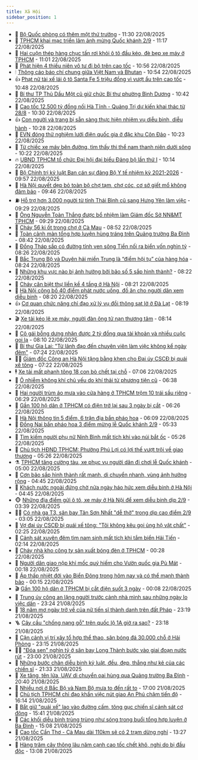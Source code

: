 ```yaml
---
title: Xã Hội
sidebar_position: 1
---
```


<!-- dantri-xa-hoi:START -->
- 🫣 [Bộ Quốc phòng có thêm một thứ trưởng](https://dantri.com.vn/xa-hoi/bo-quoc-phong-co-them-mot-thu-truong-20250822181845712.htm) - 11:30 22/08/2025
- 💼 [TPHCM khai mạc triển lãm ảnh mừng Quốc khánh 2/9](https://dantri.com.vn/xa-hoi/tphcm-khai-mac-trien-lam-anh-mung-quoc-khanh-29-20250822115145586.htm) - 11:17 22/08/2025
- 🎊 [Hai cuộn thép hàng chục tấn rơi khỏi ô tô đầu kéo, đè bẹp xe máy ở TPHCM](https://dantri.com.vn/xa-hoi/hai-cuon-thep-hang-chuc-tan-roi-khoi-o-to-dau-keo-de-bep-xe-may-o-tphcm-20250822170313388.htm) - 11:01 22/08/2025
- 🙉 [Phát hiện 4 thiếu niên vô tư đi bộ trên cao tốc](https://dantri.com.vn/xa-hoi/phat-hien-4-thieu-nien-vo-tu-di-bo-tren-cao-toc-20250822174515427.htm) - 10:56 22/08/2025
- 🕯 [Thông cáo báo chí chung giữa Việt Nam và Bhutan](https://dantri.com.vn/xa-hoi/thong-cao-bao-chi-chung-giua-viet-nam-va-bhutan-20250822173600930.htm) - 10:54 22/08/2025
- 👍 [Phạt nữ tài xế lái ô tô Santa Fe 5 triệu đồng vì vượt ẩu trên cao tốc](https://dantri.com.vn/xa-hoi/phat-nu-tai-xe-lai-o-to-santa-fe-5-trieu-dong-vi-vuot-au-tren-cao-toc-20250822174646785.htm) - 10:48 22/08/2025
- 🤖 [Bí thư TP Thủ Dầu Một cũ giữ chức Bí thư phường Bình Dương](https://dantri.com.vn/xa-hoi/bi-thu-tp-thu-dau-mot-cu-giu-chuc-bi-thu-phuong-binh-duong-20250822155933421.htm) - 10:42 22/08/2025
- 🙉 [Cao tốc 12.500 tỷ đồng nối Hà Tĩnh - Quảng Trị dự kiến khai thác từ 28/8](https://dantri.com.vn/xa-hoi/cao-toc-12500-ty-dong-noi-ha-tinh-quang-tri-du-kien-khai-thac-tu-288-20250822171944057.htm) - 10:30 22/08/2025
- 👍 [Con người và trang bị sẵn sàng thực hiện nhiệm vụ diễu binh, diễu hành](https://dantri.com.vn/xa-hoi/con-nguoi-va-trang-bi-san-sang-thuc-hien-nhiem-vu-dieu-binh-dieu-hanh-20250822172102374.htm) - 10:28 22/08/2025
- 🗽 [EVN đóng thử nghiệm lưới điện quốc gia ở đặc khu Côn Đảo](https://dantri.com.vn/xa-hoi/evn-dong-thu-nghiem-luoi-dien-quoc-gia-o-dac-khu-con-dao-20250822163353785.htm) - 10:23 22/08/2025
- 🗽 [Từ chiếc xe máy bên đường, tìm thấy thi thể nam thanh niên dưới sông](https://dantri.com.vn/xa-hoi/tu-chiec-xe-may-ben-duong-tim-thay-thi-the-nam-thanh-nien-duoi-song-20250822171327318.htm) - 10:22 22/08/2025
- 🔥 [UBND TPHCM tổ chức Đại hội đại biểu Đảng bộ lần thứ I](https://dantri.com.vn/xa-hoi/ubnd-tphcm-to-chuc-dai-hoi-dai-bieu-dang-bo-lan-thu-i-20250822164627250.htm) - 10:14 22/08/2025
- 🦒 [Bộ Chính trị kỷ luật Ban cán sự đảng Bộ Y tế nhiệm kỳ 2021-2026](https://dantri.com.vn/xa-hoi/bo-chinh-tri-ky-luat-ban-can-su-dang-bo-y-te-nhiem-ky-2021-2026-20250822164712062.htm) - 09:57 22/08/2025
- 🧐 [Hà Nội quyết dẹp bỏ toàn bộ chợ tạm, chợ cóc, cơ sở giết mổ không đảm bảo](https://dantri.com.vn/xa-hoi/ha-noi-quyet-dep-bo-toan-bo-cho-tam-cho-coc-co-so-giet-mo-khong-dam-bao-20250822163530010.htm) - 09:46 22/08/2025
- ⛽️ [Hỗ trợ hơn 3.000 người từ tỉnh Thái Bình cũ sang Hưng Yên làm việc](https://dantri.com.vn/xa-hoi/ho-tro-hon-3000-nguoi-tu-tinh-thai-binh-cu-sang-hung-yen-lam-viec-20250822154459872.htm) - 09:29 22/08/2025
- 🚀 [Ông Nguyễn Toàn Thắng được bổ nhiệm làm Giám đốc Sở NN&amp;MT TPHCM](https://dantri.com.vn/xa-hoi/ong-nguyen-toan-thang-duoc-bo-nhiem-lam-giam-doc-so-nnmt-tphcm-20250822160651950.htm) - 09:29 22/08/2025
- 🦒 [Cháy 56 ki ốt trong chợ ở Cà Mau](https://dantri.com.vn/xa-hoi/chay-56-ki-ot-trong-cho-o-ca-mau-20250822151957648.htm) - 08:52 22/08/2025
- 🦅 [Toàn cảnh màn tổng hợp luyện hùng tráng trên Quảng trường Ba Đình](https://dantri.com.vn/xa-hoi/toan-canh-man-tong-hop-luyen-hung-trang-tren-quang-truong-ba-dinh-20250822135241188.htm) - 08:42 22/08/2025
- 🚀 [Đồng Tháp sắp có đường tỉnh ven sông Tiền nối ra biển vốn nghìn tỷ](https://dantri.com.vn/xa-hoi/dong-thap-sap-co-duong-tinh-ven-song-tien-noi-ra-bien-von-nghin-ty-20250822150203581.htm) - 08:26 22/08/2025
- 🦅 [Bắc Trung Bộ và Duyên hải miền Trung là “điểm hội tụ” của hàng hóa](https://dantri.com.vn/xa-hoi/bac-trung-bo-va-duyen-hai-mien-trung-la-diem-hoi-tu-cua-hang-hoa-20250822150544776.htm) - 08:24 22/08/2025
- 🤠 [Những khu vực nào bị ảnh hưởng bởi bão số 5 sắp hình thành?](https://dantri.com.vn/xa-hoi/nhung-khu-vuc-nao-bi-anh-huong-boi-bao-so-5-sap-hinh-thanh-20250822151128859.htm) - 08:22 22/08/2025
- 💄 [Cháy căn biệt thự liền kề 4 tầng ở Hà Nội](https://dantri.com.vn/xa-hoi/chay-can-biet-thu-lien-ke-4-tang-o-ha-noi-20250822151858483.htm) - 08:21 22/08/2025
- 🥷 [Hà Nội công bố 40 điểm phát nước uống, đồ ăn cho người dân xem diễu binh](https://dantri.com.vn/xa-hoi/ha-noi-cong-bo-40-diem-phat-nuoc-uong-do-an-cho-nguoi-dan-xem-dieu-binh-20250822145353088.htm) - 08:20 22/08/2025
- 👍 [Cơ quan chức năng chỉ đạo xử lý vụ đồi thông sạt lở ở Đà Lạt](https://dantri.com.vn/xa-hoi/co-quan-chuc-nang-chi-dao-xu-ly-vu-doi-thong-sat-lo-o-da-lat-20250822150025845.htm) - 08:19 22/08/2025
- 🎬 [Xe tải kéo lê xe máy, người đàn ông tử nạn thương tâm](https://dantri.com.vn/xa-hoi/xe-tai-keo-le-xe-may-nguoi-dan-ong-tu-nan-thuong-tam-20250822150218434.htm) - 08:14 22/08/2025
- 🦒 [Cô gái bỗng dưng nhận được 2 tỷ đồng qua tài khoản và nhiều cuộc gọi lạ](https://dantri.com.vn/xa-hoi/co-gai-bong-dung-nhan-duoc-2-ty-dong-qua-tai-khoan-va-nhieu-cuoc-goi-la-20250822144614229.htm) - 08:10 22/08/2025
- 🌊 [Bí thư Gia Lai: &quot;Từ lãnh đạo đến chuyên viên làm việc không kể ngày đêm&quot;](https://dantri.com.vn/xa-hoi/bi-thu-gia-lai-tu-lanh-dao-den-chuyen-vien-lam-viec-khong-ke-ngay-dem-20250822133516487.htm) - 07:24 22/08/2025
- 🧑‍💻 [Giám đốc Công an Hà Nội tặng bằng khen cho Đại úy CSCĐ bị quái xế tông](https://dantri.com.vn/xa-hoi/giam-doc-cong-an-ha-noi-tang-bang-khen-cho-dai-uy-cscd-bi-quai-xe-tong-20250822140354524.htm) - 07:22 22/08/2025
- 🕴 [Xe tải mất phanh tông 18 con bò chết tại chỗ](https://dantri.com.vn/xa-hoi/xe-tai-mat-phanh-tong-18-con-bo-chet-tai-cho-20250822125432622.htm) - 07:06 22/08/2025
- 🤔 [Ô nhiễm không khí chủ yếu do khí thải từ phương tiện cũ](https://dantri.com.vn/xa-hoi/o-nhiem-khong-khi-chu-yeu-do-khi-thai-tu-phuong-tien-cu-20250822112019321.htm) - 06:38 22/08/2025
- 💄 [Hai người trùm áo mưa vào cửa hàng ở TPHCM trộm 10 trái sầu riêng](https://dantri.com.vn/xa-hoi/hai-nguoi-trum-ao-mua-vao-cua-hang-o-tphcm-trom-10-trai-sau-rieng-20250822115931555.htm) - 06:29 22/08/2025
- 🧠 [Gần 100 hộ dân ở TPHCM có điện trở lại sau 3 ngày bị cắt](https://dantri.com.vn/xa-hoi/gan-100-ho-dan-o-tphcm-co-dien-tro-lai-sau-3-ngay-bi-cat-20250822130949196.htm) - 06:26 22/08/2025
- 🦣 [Hà Nội thông tin 5 điểm, 6 trận địa bắn pháo hoa](https://dantri.com.vn/xa-hoi/ha-noi-thong-tin-5-diem-6-tran-dia-ban-phao-hoa-20250822124902969.htm) - 06:09 22/08/2025
- 💫 [Đồng Nai bắn pháo hoa 3 điểm mừng lễ Quốc khánh 2/9](https://dantri.com.vn/xa-hoi/dong-nai-ban-phao-hoa-3-diem-mung-le-quoc-khanh-29-20250822121704769.htm) - 05:33 22/08/2025
- 🚀 [Tìm kiếm người phụ nữ Ninh Bình mất tích khi vào núi bắt ốc](https://dantri.com.vn/xa-hoi/tim-kiem-nguoi-phu-nu-ninh-binh-mat-tich-khi-vao-nui-bat-oc-20250822121650761.htm) - 05:26 22/08/2025
- 🤔 [Chủ tịch HĐND TPHCM: Phường Phú Lợi có lợi thế vượt trội về giao thương](https://dantri.com.vn/xa-hoi/chu-tich-hdnd-tphcm-phuong-phu-loi-co-loi-the-vuot-troi-ve-giao-thuong-20250822114126816.htm) - 05:26 22/08/2025
- ⚗️ [TPHCM tăng cường tàu, xe phục vụ người dân đi chơi lễ Quốc khánh](https://dantri.com.vn/xa-hoi/tphcm-tang-cuong-tau-xe-phuc-vu-nguoi-dan-di-choi-le-quoc-khanh-20250821153059168.htm) - 05:00 22/08/2025
- 🫶 [Cơn bão sắp hình thành rất mạnh, di chuyển nhanh, vùng ảnh hưởng rộng](https://dantri.com.vn/xa-hoi/con-bao-sap-hinh-thanh-rat-manh-di-chuyen-nhanh-vung-anh-huong-rong-20250822112752438.htm) - 04:45 22/08/2025
- 🌮 [Khách nước ngoài đứng chờ nửa ngày háo hức xem diễu binh ở Hà Nội](https://dantri.com.vn/xa-hoi/khach-nuoc-ngoai-dung-cho-nua-ngay-hao-huc-xem-dieu-binh-o-ha-noi-20250822113236070.htm) - 04:45 22/08/2025
- 🐵 [Những địa điểm gửi ô tô, xe máy ở Hà Nội để xem diễu binh dịp 2/9](https://dantri.com.vn/xa-hoi/nhung-dia-diem-gui-o-to-xe-may-o-ha-noi-de-xem-dieu-binh-dip-29-20250822101044593.htm) - 03:39 22/08/2025
- 🧑‍🏫 [Có nhà ga T3, sân bay Tân Sơn Nhất &quot;dễ thở&quot; trong dịp cao điểm 2/9](https://dantri.com.vn/xa-hoi/co-nha-ga-t3-san-bay-tan-son-nhat-de-tho-trong-dip-cao-diem-29-20250822095406038.htm) - 03:05 22/08/2025
- 💫 [Vợ đại úy CSCĐ bị quái xế tông: &quot;Tôi không kêu gọi ủng hộ vật chất&quot;](https://dantri.com.vn/xa-hoi/vo-dai-uy-cscd-bi-quai-xe-tong-toi-khong-keu-goi-ung-ho-vat-chat-20250822091429121.htm) - 02:25 22/08/2025
- 🦩 [Cảnh sát xuyên đêm tìm nam sinh mất tích khi tắm biển Hải Tiến](https://dantri.com.vn/xa-hoi/canh-sat-xuyen-dem-tim-nam-sinh-mat-tich-khi-tam-bien-hai-tien-20250822085951600.htm) - 02:14 22/08/2025
- 🦄 [Cháy nhà kho công ty sản xuất bóng đèn ở TPHCM](https://dantri.com.vn/xa-hoi/chay-nha-kho-cong-ty-san-xuat-bong-den-o-tphcm-20250822071218601.htm) - 00:28 22/08/2025
- 💂 [Người dân giao nộp khỉ mốc quý hiếm cho Vườn quốc gia Pù Mát](https://dantri.com.vn/xa-hoi/nguoi-dan-giao-nop-khi-moc-quy-hiem-cho-vuon-quoc-gia-pu-mat-20250822064112440.htm) - 00:18 22/08/2025
- 💄 [Áp thấp nhiệt đới vào Biển Đông trong hôm nay và có thể mạnh thành bão](https://dantri.com.vn/xa-hoi/ap-thap-nhiet-doi-vao-bien-dong-trong-hom-nay-va-co-the-manh-thanh-bao-20250822065529722.htm) - 00:15 22/08/2025
- 🎬 [Gần 100 hộ dân ở TPHCM bị cắt điện suốt 3 ngày](https://dantri.com.vn/xa-hoi/gan-100-ho-dan-o-tphcm-bi-cat-dien-suot-3-ngay-20250821223755320.htm) - 00:08 22/08/2025
- 👀 [Trung úy công an lặng người trước cảnh nhà mình sau những ngày lo việc dân](https://dantri.com.vn/xa-hoi/trung-uy-cong-an-lang-nguoi-truoc-canh-nha-minh-sau-nhung-ngay-lo-viec-dan-20250821170011358.htm) - 23:24 21/08/2025
- 💃 [18 năm mơ ngày trở về của nữ tiến sĩ thành danh trên đất Pháp](https://dantri.com.vn/xa-hoi/18-nam-mo-ngay-tro-ve-cua-nu-tien-si-thanh-danh-tren-dat-phap-20250817150721834.htm) - 23:19 21/08/2025
- 🪜 [Cây cầu &quot;chống nạng gỗ&quot; trên quốc lộ 1A giờ ra sao?](https://dantri.com.vn/xa-hoi/cay-cau-chong-nang-go-tren-quoc-lo-1a-gio-ra-sao-20250821154730590.htm) - 23:18 21/08/2025
- 📝 [Cận cảnh vị trí xây tổ hợp thể thao, sân bóng đá 30.000 chỗ ở Hải Phòng](https://dantri.com.vn/xa-hoi/can-canh-vi-tri-xay-to-hop-the-thao-san-bong-da-30000-cho-o-hai-phong-20250821194434704.htm) - 23:15 21/08/2025
- 🧑‍💻 [&quot;Đóa sen&quot; nghìn tỷ ở sân bay Long Thành bước vào giai đoạn nước rút](https://dantri.com.vn/xa-hoi/doa-sen-nghin-ty-o-san-bay-long-thanh-buoc-vao-giai-doan-nuoc-rut-20250821114037322.htm) - 23:00 21/08/2025
- 👺 [Những bước chân diễu binh kỷ luật, đều, đẹp, thẳng như kẻ của các chiến sĩ](https://dantri.com.vn/xa-hoi/nhung-buoc-chan-dieu-binh-ky-luat-deu-dep-thang-nhu-ke-cua-cac-chien-si-20250822021824814.htm) - 21:33 21/08/2025
- 🌮 [Xe tăng, tên lửa, UAV di chuyển oai hùng qua Quảng trường Ba Đình](https://dantri.com.vn/xa-hoi/xe-tang-ten-lua-uav-di-chuyen-oai-hung-qua-quang-truong-ba-dinh-20250822015939342.htm) - 20:40 21/08/2025
- 🤭 [Nhiều nơi ở Bắc Bộ và Nam Bộ mưa to đến rất to](https://dantri.com.vn/xa-hoi/nhieu-noi-o-bac-bo-va-nam-bo-mua-to-den-rat-to-20250821173823465.htm) - 17:00 21/08/2025
- 💪 [Chủ tịch TPHCM chỉ đạo khẩn việc nút giao An Phú chậm tiến độ](https://dantri.com.vn/xa-hoi/chu-tich-tphcm-chi-dao-khan-viec-nut-giao-an-phu-cham-tien-do-20250821214040983.htm) - 16:14 21/08/2025
- 🧰 [Bắt giữ &quot;quái xế&quot; lao vào đường cấm, tông gục chiến sĩ cảnh sát cơ động](https://dantri.com.vn/xa-hoi/bat-giu-quai-xe-lao-vao-duong-cam-tong-guc-chien-si-canh-sat-co-dong-20250821223756636.htm) - 15:41 21/08/2025
- 🤡 [Các khối diễu binh trùng trùng như sóng trong buổi tổng hợp luyện ở Ba Đình](https://dantri.com.vn/xa-hoi/cac-khoi-dieu-binh-trung-trung-nhu-song-trong-buoi-tong-hop-luyen-o-ba-dinh-20250821215447465.htm) - 15:08 21/08/2025
- 🦆 [Cao tốc Cần Thơ - Cà Mau dài 110km sẽ có 2 trạm dừng nghỉ](https://dantri.com.vn/xa-hoi/cao-toc-can-tho-ca-mau-dai-110km-se-co-2-tram-dung-nghi-20250821192808420.htm) - 13:27 21/08/2025
- 🦍 [Hàng trăm cây thông lâu năm cạnh cao tốc chết khô, nghi do bị đầu độc](https://dantri.com.vn/xa-hoi/hang-tram-cay-thong-lau-nam-canh-cao-toc-chet-kho-nghi-do-bi-dau-doc-20250821191036338.htm) - 13:08 21/08/2025<!-- dantri-xa-hoi:END -->
